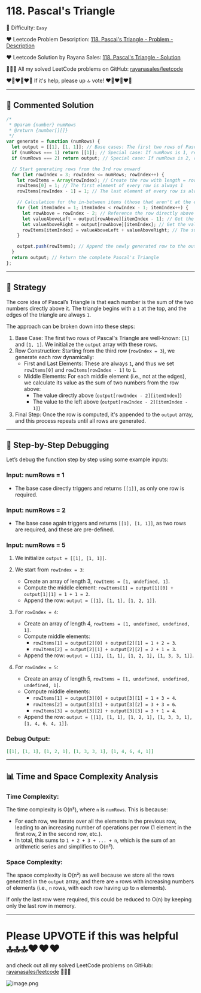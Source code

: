 # 118. Pascal's Triangle

🌱 Difficulty: `Easy`

❤️ Leetcode Problem Description: [118. Pascal's Triangle - Problem - Description](https://leetcode.com/problems/pascals-triangle/description/)

❤️ Leetcode Solution by Rayana Sales: [118. Pascal's Triangle - Solution](https://leetcode.com/problems/pascals-triangle/solutions/5968990/topic)

💁🏻‍♀️ All my solved LeetCode problems on GitHub: [rayanasales/leetcode](https://github.com/rayanasales/leetcode)

❤️‍🔥❤️‍🔥❤️‍🔥 If it's help, please up 🔝 vote! ❤️‍🔥❤️‍🔥❤️‍🔥

---

## 🚀 Commented Solution

```javascript []
/*
 * @param {number} numRows
 * @return {number[][]}
 */
var generate = function (numRows) {
  let output = [[1], [1, 1]]; // Base cases: The first two rows of Pascal's Triangle
  if (numRows === 1) return [[1]]; // Special case: If numRows is 1, return just the first row
  if (numRows === 2) return output; // Special case: If numRows is 2, return the first two rows

  // Start generating rows from the 3rd row onward
  for (let rowIndex = 3; rowIndex <= numRows; rowIndex++) {
    let rowItems = Array(rowIndex); // Create the row with length = rowIndex (e.g., rowIndex = 3 means we need 3 elements)
    rowItems[0] = 1; // The first element of every row is always 1
    rowItems[rowIndex - 1] = 1; // The last element of every row is always 1

    // Calculation for the in-between items (those that aren't at the edges)
    for (let itemIndex = 1; itemIndex < rowIndex - 1; itemIndex++) {
      let rowAbove = rowIndex - 2; // Reference the row directly above (because arrays are zero-indexed)
      let valueAboveLeft = output[rowAbove][itemIndex - 1]; // Get the value to the left in the row above
      let valueAboveRight = output[rowAbove][itemIndex]; // Get the value directly above
      rowItems[itemIndex] = valueAboveLeft + valueAboveRight; // The sum of the two values above gives the current value
    }

    output.push(rowItems); // Append the newly generated row to the output
  }
  return output; // Return the complete Pascal's Triangle
};
```

---

## 💎 Strategy

The core idea of Pascal’s Triangle is that each number is the sum of the two numbers directly above it. The triangle begins with a `1` at the top, and the edges of the triangle are always `1`.

The approach can be broken down into these steps:

1. Base Case:
   The first two rows of Pascal's Triangle are well-known: `[1]` and `[1, 1]`. We initialize the `output` array with these rows.
2. Row Construction:
   Starting from the third row (`rowIndex = 3`), we generate each row dynamically:
   - First and Last Elements: These are always `1`, and thus we set `rowItems[0]` and `rowItems[rowIndex - 1]` to `1`.
   - Middle Elements: For each middle element (i.e., not at the edges), we calculate its value as the sum of two numbers from the row above:
     - The value directly above (`output[rowIndex - 2][itemIndex]`)
     - The value to the left above (`output[rowIndex - 2][itemIndex - 1]`)
3. Final Step: Once the row is computed, it's appended to the `output` array, and this process repeats until all rows are generated.

---

## 🔎 Step-by-Step Debugging

Let’s debug the function step by step using some example inputs:

### Input: numRows = 1

- The base case directly triggers and returns `[[1]]`, as only one row is required.

### Input: numRows = 2

- The base case again triggers and returns `[[1], [1, 1]]`, as two rows are required, and these are pre-defined.

### Input: numRows = 5

1. We initialize `output = [[1], [1, 1]]`.
2. We start from `rowIndex = 3`:
   - Create an array of length 3, `rowItems = [1, undefined, 1]`.
   - Compute the middle element: `rowItems[1] = output[1][0] + output[1][1] = 1 + 1 = 2`.
   - Append the row: `output = [[1], [1, 1], [1, 2, 1]]`.
3. For `rowIndex = 4`:
   - Create an array of length 4, `rowItems = [1, undefined, undefined, 1]`.
   - Compute middle elements:
     - `rowItems[1] = output[2][0] + output[2][1] = 1 + 2 = 3`.
     - `rowItems[2] = output[2][1] + output[2][2] = 2 + 1 = 3`.
   - Append the row: `output = [[1], [1, 1], [1, 2, 1], [1, 3, 3, 1]]`.
4. For `rowIndex = 5`:

   - Create an array of length 5, `rowItems = [1, undefined, undefined, undefined, 1]`.
   - Compute middle elements:
     - `rowItems[1] = output[3][0] + output[3][1] = 1 + 3 = 4`.
     - `rowItems[2] = output[3][1] + output[3][2] = 3 + 3 = 6`.
     - `rowItems[3] = output[3][2] + output[3][3] = 3 + 1 = 4`.
   - Append the row: `output = [[1], [1, 1], [1, 2, 1], [1, 3, 3, 1], [1, 4, 6, 4, 1]]`.

### Debug Output:

```json []
[[1], [1, 1], [1, 2, 1], [1, 3, 3, 1], [1, 4, 6, 4, 1]]
```

---

## 📊 Time and Space Complexity Analysis

### Time Complexity:

The time complexity is O(n²), where `n` is `numRows`. This is because:

- For each row, we iterate over all the elements in the previous row, leading to an increasing number of operations per row (1 element in the first row, 2 in the second row, etc.).
- In total, this sums to `1 + 2 + 3 + ... + n`, which is the sum of an arithmetic series and simplifies to O(n²).

### Space Complexity:

The space complexity is O(n²) as well because we store all the rows generated in the `output` array, and there are `n` rows with increasing numbers of elements (i.e., `n` rows, with each row having up to `n` elements).

If only the last row were required, this could be reduced to O(n) by keeping only the last row in memory.

---

# Please UPVOTE if this was helpful 🔝🔝🔝❤️❤️❤️

and check out all my solved LeetCode problems on GitHub: [rayanasales/leetcode](https://github.com/rayanasales/leetcode) 🤙😚🤘

![image.png](https://assets.leetcode.com/users/images/57bce3b1-56e2-4c20-9cdf-b61fef26b93b_1725494158.6252415.png)
